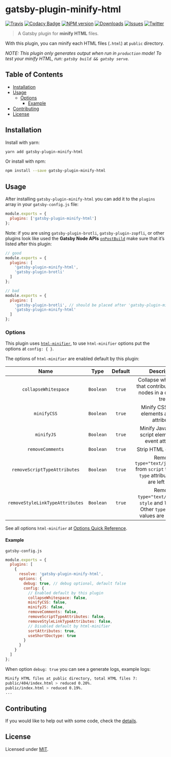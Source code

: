 # gatsby-plugin-minify-html

[![Travis](https://img.shields.io/travis/com/illvart/gatsby-plugin-minify-html?branch=master)](https://travis-ci.com/illvart/gatsby-plugin-minify-html)
[![Codacy Badge](https://api.codacy.com/project/badge/Grade/c611bb3c90e442029970dc28fb469ea3)](https://www.codacy.com/manual/illvart/gatsby-plugin-minify-html?utm_source=github.com&amp;utm_medium=referral&amp;utm_content=illvart/gatsby-plugin-minify-html&amp;utm_campaign=Badge_Grade)
[![NPM version](https://img.shields.io/npm/v/gatsby-plugin-minify-html)](https://www.npmjs.org/package/gatsby-plugin-minify-html)
[![Downloads](https://img.shields.io/npm/dt/gatsby-plugin-minify-html)](https://www.npmjs.com/package/gatsby-plugin-minify-html)
[![Issues](https://img.shields.io/github/issues-raw/illvart/gatsby-plugin-minify-html)](https://github.com/illvart/gatsby-plugin-minify-html)
[![Twitter](https://img.shields.io/twitter/follow/illvart.svg?label=follow+illvart)](https://twitter.com/illvart)

> A Gatsby plugin for **minify HTML** files.

With this plugin, you can minify each HTML files (`.html`) at `public` directory.

_NOTE: This plugin only generates output when run in `production` mode! To test your minify HTML, run: `gatsby build && gatsby serve`._

## Table of Contents

- [Installation](#installation)
- [Usage](#usage)
  - [Options](#options)
    - [Example](#example)
- [Contributing](#contributing)
- [License](#license)

## Installation

Install with yarn:

```sh
yarn add gatsby-plugin-minify-html
```

Or install with npm:

```sh
npm install --save gatsby-plugin-minify-html
```

## Usage

After installing `gatsby-plugin-minify-html` you can add it to the `plugins` array in your `gatsby-config.js` file:

```js
module.exports = {
  plugins: ['gatsby-plugin-minify-html']
};
```

Note: if you are using `gatsby-plugin-brotli`, `gatsby-plugin-zopfli`, or other plugins look like used the **Gatsby Node APIs** [`onPostBuild`](https://www.gatsbyjs.org/docs/node-apis/#onPostBuild) make sure that it’s listed after this
plugin:

```js
// good
module.exports = {
  plugins: [
    'gatsby-plugin-minify-html',
    'gatsby-plugin-brotli'
  ]
};

// bad
module.exports = {
  plugins: [
    'gatsby-plugin-brotli', // should be placed after 'gatsby-plugin-minify-html'
    'gatsby-plugin-minify-html'
  ]
};
```

### Options

This plugin uses [`html-minifier`](https://github.com/kangax/html-minifier), to use `html-minifier` options put the options at `config: { }`.

The options of `html-minifier` are enabled default by this plugin:

|              Name               |   Type    | Default |                                             Description                                              |
| :-----------------------------: | :-------: | :-----: | :--------------------------------------------------------------------------------------------------: |
|      `collapseWhitespace`       | `Boolean` | `true`  |                Collapse white space that contributes to text nodes in a document tree                |
|           `minifyCSS`           | `Boolean` | `true`  |                          Minify CSS in style elements and style attributes                           |
|           `minifyJS`            | `Boolean` | `true`  |                      Minify JavaScript in script elements and event attributes                       |
|        `removeComments`         | `Boolean` | `true`  |                                         Strip HTML comments                                          |
|  `removeScriptTypeAttributes`   | `Boolean` | `true`  |  Remove `type="text/javascript"` from `script` tags. Other `type` attribute values are left intact   |
| `removeStyleLinkTypeAttributes` | `Boolean` | `true`  | Remove `type="text/css"` from `style` and `link` tags. Other `type` attribute values are left intact |

See all options `html-minifier` at [Options Quick Reference](https://github.com/kangax/html-minifier#options-quick-reference).

#### Example

`gatsby-config.js`

```js
module.exports = {
  plugins: [
    {
      resolve: 'gatsby-plugin-minify-html',
      options: {
        debug: true, // debug optional, default false
        config: {
          // Enabled default by this plugin
          collapseWhitespace: false,
          minifyCSS: false,
          minifyJS: false,
          removeComments: false,
          removeScriptTypeAttributes: false,
          removeStyleLinkTypeAttributes: false,
          // Disabled default by html-minifier
          sortAttributes: true,
          useShortDoctype: true
        }
      }
    }
  ]
};
```

When option `debug: true` you can see a generate logs, example logs:

```sh
Minify HTML files at public directory, total HTML files 7:
public/404/index.html > reduced 0.20%.
public/index.html > reduced 0.19%.
...
```

## Contributing

If you would like to help out with some code, check the [details](./docs/CONTRIBUTING.md).

## License

Licensed under [MIT](./LICENSE).
